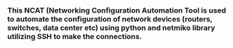 ### This NCAT (Networking Configuration Automation Tool is used to automate the configuration of network devices (routers, switches, data center etc) using python and netmiko library utilizing SSH to make the connections.
